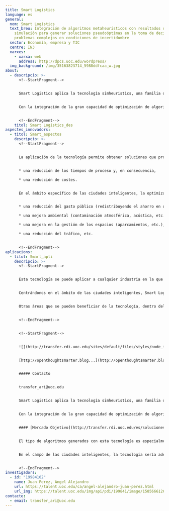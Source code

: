 ```yaml
---
title: Smart Logistics
language: es
general:
  nom: Smart Logistics
  text_breu: Integración de algoritmos metaheurísticos con resultados de
    simulación para generar soluciones pseudoóptimas en la toma de decisiones en
    problemas complejos en condiciones de incertidumbre
  sector: Economía, empresa y TIC
  centre: IN3
  xarxes:
    - xarxa: web
      address: http://dpcs.uoc.edu/wordpress/
  img_background: /img/35163823714_5988ddfcaa_w.jpg
about:
  - descripcio: >-
      <!--StartFragment-->


      Smart Logistics aplica la tecnología simheuristics, una familia de algoritmos híbridos que combinan la simulación con técnicas metaheurísticas, para resolver eficientemente problemas complejos en la toma de decisiones en condiciones de incertidumbre.


      Con la integración de la gran capacidad de optimización de algoritmos metaheurísticos y la flexibilidad de simulación se consigue una metodología muy potente, flexible y relativamente fácil de implementar que, tras una correcta sintonización, puede generar soluciones pseudoóptimas para aplicaciones de la vida real y para problemas de gran escala en escenarios de incertidumbre.


      <!--EndFragment-->
    titol: Smart Logistics_des
aspectes_innovadors:
  - titol: Smart_aspectos
    descripcio: >-
      <!--StartFragment-->


      La aplicación de la tecnología permite obtener soluciones que proporcionen:


      * una reducción de los tiempos de proceso y, en consecuencia,

      * una reducción de costes.


      En el ámbito específico de las ciudades inteligentes, la optimización también implica:


      * una reducción del gasto público (redistribuyendo el ahorro en otras partidas del presupuesto municipal),

      * una mejora ambiental (contaminación atmosférica, acústica, etc.),

      * una mejora en la gestión de los espacios (aparcamientos, etc.),

      * una reducción del tráfico, etc.


      <!--EndFragment-->
aplicacions:
  - titol: Smart_apli
    descripcio: >-
      <!--StartFragment-->


      Esta tecnología se puede aplicar a cualquier industria en la que exista una necesidad de optimización de procesos con el fin de obtener una reducción de costes (monetarios, ambientales, etc.). Ejemplos de áreas en las que se puede implementar: logística, transporte, producción, finanzas, telecomunicaciones, movilidad y ciudades inteligentes (smart cities).


      Centrándonos en el ámbito de las ciudades inteligentes, Smart Logistics puede aplicarse a la gestión de la recogida de residuos sólidos urbanos. La tecnología, combinada con diferentes dispositivos de trazabilidad y medición, permite desarrollar un enfoque dinámico de la recogida de residuos. Disponer de información en tiempo real sobre los niveles de reposición de los contenedores se puede utilizar para optimizar la planificación de gestión de residuos y, por tanto, mejorar los tiempos de carga y descarga, con la consiguiente traducción en una reducción de los costes asociados, del impacto ambiental, de los niveles de tráfico, etc.


      Otras áreas que se pueden beneficiar de la tecnología, dentro del ámbito de las ciudades inteligentes son: la planificación de la movilidad urbana, la gestión dinámica del tráfico, la planificación del transporte público, las dinámicas en gestión de aparcamientos, etc.


      <!--EndFragment-->


      <!--StartFragment-->


      ![](http://transfer.rdi.uoc.edu/sites/default/files/styles/node_full-300x220/public/results/captura_de_pantalla_2015-09-16_a_les_16.24.33.png?itok=rHOGNbn7)


      [http://openthoughtsmarter.blog...](http://openthoughtsmarter.blogs.uoc.edu/simheuristics-a-new-smart-tool-for-a-complex-world/)


      ##### Contacto


      transfer_ari@uoc.edu


      Smart Logistics aplica la tecnología simheuristics, una familia de algoritmos híbridos que combinan la simulación con técnicas metaheurísticas, para resolver eficientemente problemas complejos en la toma de decisiones en condiciones de incertidumbre.


      Con la integración de la gran capacidad de optimización de algoritmos metaheurísticos y la flexibilidad de simulación se consigue una metodología muy potente, flexible y relativamente fácil de implementar que, tras una correcta sintonización, puede generar soluciones pseudoóptimas para aplicaciones de la vida real y para problemas de gran escala en escenarios de incertidumbre.


      #### [Mercado Objetivo](http://transfer.rdi.uoc.edu/es/soluciones-tecnologicas/smart-logistics-integracio-dalgorismes-metaheuristics-amb-resultats-de#collapseOne)


      El tipo de algoritmos generados con esta tecnología es especialmente adecuado para las pequeñas y medianas empresas (PYME), que no se pueden permitir un departamento para gestionar la toma de decisiones en la logística y el transporte, proporcionándoles una herramienta poderosa para ser más competitivos en el mercado.


      En el campo de las ciudades inteligentes, la tecnología sería adecuada para todas las empresas que proporcionan servicios de operaciones y mantenimiento, de transporte, etc., a los municipios.


      <!--EndFragment-->
investigadors:
  - id: "19984102"
    name: Juan Perez, Angel Alejandro
    url: https://talent.uoc.edu/ca/angel-alejandro-juan-perez.html
    url_img: https://talent.uoc.edu/img/api/pdi/199841/image/1585666126241
contacte:
  - email: transfer_ari@uoc.edu
---
```

